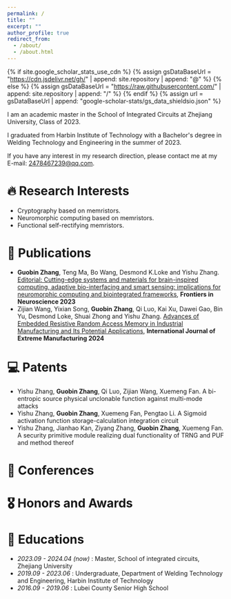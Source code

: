 ```yaml
---
permalink: /
title: ""
excerpt: ""
author_profile: true
redirect_from: 
  - /about/
  - /about.html
---
```


{% if site.google_scholar_stats_use_cdn %}
{% assign gsDataBaseUrl = "https://cdn.jsdelivr.net/gh/" | append: site.repository | append: "@" %}
{% else %}
{% assign gsDataBaseUrl = "https://raw.githubusercontent.com/" | append: site.repository | append: "/" %}
{% endif %}
{% assign url = gsDataBaseUrl | append: "google-scholar-stats/gs_data_shieldsio.json" %}

<span class='anchor' id='about-me'></span>

I am an academic master in the School of Integrated Circuits at Zhejiang University, Class of 2023.

I graduated from Harbin Institute of Technology with a Bachelor's degree in Welding Technology and Engineering in the summer of 2023.

If you have any interest in my research direction, please contact me at my E-mail: [2478467239@qq.com](https://www.so.com/link?m=wDdfhmjD%2Fkav1Xk%2BPoR1dc37gZN5vfFDSRIz%2FHXK4V1XDvgxnzkN0ZM0KVnIOXr4i2nl6%2Fo8jouiSPbwF3ThTwawuJDbTz1eNaKvZ%2B%2FNvNtQ%3D). 

# 🔥 Research Interests
- Cryptography based on memristors.
- Neuromorphic computing based on memristors.
- Functional self-rectifying memristors. 

# 📝 Publications 

- **Guobin Zhang**, Teng Ma, Bo Wang, Desmond K.Loke and Yishu Zhang. [Editorial: Cutting-edge systems and materials for brain-inspired computing, adaptive bio-interfacing and smart sensing: implications for neuromorphic computing and biointegrated frameworks](https://www.frontiersin.org/journals/neuroscience/articles/10.3389/fnins.2023.1321387/full), **Frontiers in Neuroscience 2023**
- Zijian Wang, Yixian Song, **Guobin Zhang**, Qi Luo, Kai Xu, Dawei Gao, Bin Yu, Desmond Loke, Shuai Zhong and Yishu Zhang. [Advances of Embedded Resistive Random Access Memory in Industrial Manufacturing and Its Potential Applications](https://iopscience.iop.org/article/10.1088/2631-7990/ad2fea/meta), **International Journal of Extreme Manufacturing 2024**

# 💻 Patents
- Yishu Zhang, **Guobin Zhang**, Qi Luo, Zijian Wang, Xuemeng Fan. A bi-entropic source physical unclonable function against multi-mode attacks
- Yishu Zhang, **Guobin Zhang**, Xuemeng Fan, Pengtao Li. A Sigmoid activation function storage-calculation integration circuit
- Yishu Zhang, Jianhao Kan, Ziyang Zhang, **Guobin Zhang**, Xuemeng Fan. A security primitive module realizing dual functionality of TRNG and PUF and method thereof

# 💬 Conferences


# 🎖 Honors and Awards


# 📖 Educations
- *2023.09 - 2024.04 (now)* : Master, School of integrated circuits, Zhejiang University
- *2019.09 - 2023.06* : Undergraduate, Department of Welding Technology and Engineering, Harbin Institute of Technology
- *2016.09 - 2019.06* : Lubei County Senior High School

